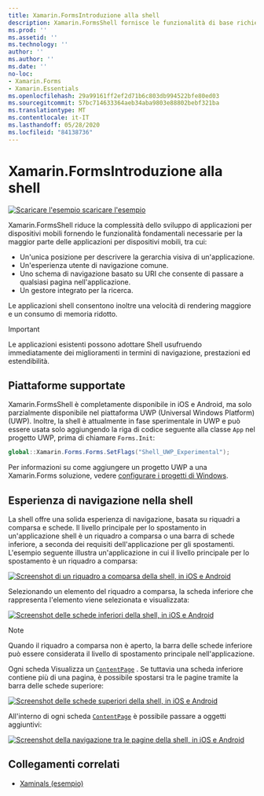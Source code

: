 ```yaml
---
title: Xamarin.FormsIntroduzione alla shell
description: Xamarin.FormsShell fornisce le funzionalità di base richieste dalla maggior parte delle applicazioni, tra cui un'esperienza utente di navigazione comune, uno schema di navigazione basato su URI e un gestore di ricerca integrato.
ms.prod: ''
ms.assetid: ''
ms.technology: ''
author: ''
ms.author: ''
ms.date: ''
no-loc:
- Xamarin.Forms
- Xamarin.Essentials
ms.openlocfilehash: 29a99161ff2ef2d71b6c803db994522bfe80ed03
ms.sourcegitcommit: 57bc714633364aeb34aba9803e88802bebf321ba
ms.translationtype: MT
ms.contentlocale: it-IT
ms.lasthandoff: 05/28/2020
ms.locfileid: "84138736"
---
```

# <a name="xamarinforms-shell-introduction"></a>Xamarin.FormsIntroduzione alla shell

[![Scaricare ](~/media/shared/download.png) l'esempio scaricare l'esempio](https://docs.microsoft.com/samples/xamarin/xamarin-forms-samples/userinterface-xaminals/)

Xamarin.FormsShell riduce la complessità dello sviluppo di applicazioni per dispositivi mobili fornendo le funzionalità fondamentali necessarie per la maggior parte delle applicazioni per dispositivi mobili, tra cui:

- Un'unica posizione per descrivere la gerarchia visiva di un'applicazione.
- Un'esperienza utente di navigazione comune.
- Uno schema di navigazione basato su URI che consente di passare a qualsiasi pagina nell'applicazione.
- Un gestore integrato per la ricerca.

Le applicazioni shell consentono inoltre una velocità di rendering maggiore e un consumo di memoria ridotto.

> [!IMPORTANT]
> Le applicazioni esistenti possono adottare Shell usufruendo immediatamente dei miglioramenti in termini di navigazione, prestazioni ed estendibilità.

## <a name="platform-support"></a>Piattaforme supportate

Xamarin.FormsShell è completamente disponibile in iOS e Android, ma solo parzialmente disponibile nel piattaforma UWP (Universal Windows Platform) (UWP). Inoltre, la shell è attualmente in fase sperimentale in UWP e può essere usata solo aggiungendo la riga di codice seguente alla classe `App` nel progetto UWP, prima di chiamare `Forms.Init`:

```csharp
global::Xamarin.Forms.Forms.SetFlags("Shell_UWP_Experimental");
```

Per informazioni su come aggiungere un progetto UWP a una Xamarin.Forms soluzione, vedere [configurare i progetti di Windows](~/xamarin-forms/platform/windows/installation/index.md).

## <a name="shell-navigation-experience"></a>Esperienza di navigazione nella shell

La shell offre una solida esperienza di navigazione, basata su riquadri a comparsa e schede. Il livello principale per lo spostamento in un'applicazione shell è un riquadro a comparsa o una barra di schede inferiore, a seconda dei requisiti dell'applicazione per gli spostamenti. L'esempio seguente illustra un'applicazione in cui il livello principale per lo spostamento è un riquadro a comparsa:

[![Screenshot di un riquadro a comparsa della shell, in iOS e Android](introduction-images/flyout.png "Riquadro a comparsa della shell")](introduction-images/flyout-large.png#lightbox "Riquadro a comparsa della shell")

Selezionando un elemento del riquadro a comparsa, la scheda inferiore che rappresenta l'elemento viene selezionata e visualizzata:

[![Screenshot delle schede inferiori della shell, in iOS e Android](introduction-images/monkeys.png "Schede inferiori della shell")](introduction-images/monkeys-large.png#lightbox "Schede inferiori della shell")

> [!NOTE]
> Quando il riquadro a comparsa non è aperto, la barra delle schede inferiore può essere considerata il livello di spostamento principale nell'applicazione.

Ogni scheda Visualizza un [`ContentPage`](xref:Xamarin.Forms.ContentPage) . Se tuttavia una scheda inferiore contiene più di una pagina, è possibile spostarsi tra le pagine tramite la barra delle schede superiore:

[![Screenshot delle schede superiori della shell, in iOS e Android](introduction-images/cats.png "Schede superiori della shell")](introduction-images/cats-large.png#lightbox "Schede superiori della shell")

All'interno di ogni scheda [`ContentPage`](xref:Xamarin.Forms.ContentPage) è possibile passare a oggetti aggiuntivi:

[![Screenshot della navigazione tra le pagine della shell, in iOS e Android](introduction-images/cat-details.png "Esplorazione delle app della shell")](introduction-images/cat-details-large.png#lightbox "Esplorazione delle app della shell")

## <a name="related-links"></a>Collegamenti correlati

- [Xaminals (esempio)](https://docs.microsoft.com/samples/xamarin/xamarin-forms-samples/userinterface-xaminals/)
